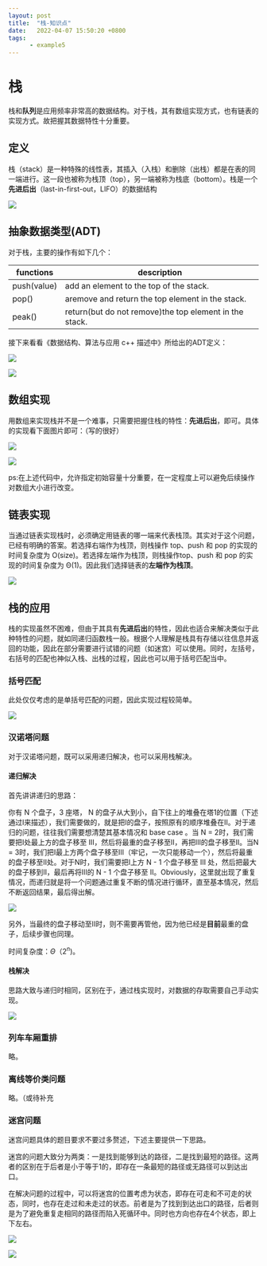 ```yaml
---
layout: post
title:  "栈-知识点"
date:   2022-04-07 15:50:20 +0800
tags:
      - example5
---
```


# 栈

栈和**队列**是应用频率非常高的数据结构。对于栈，其有数组实现方式，也有链表的实现方式。故把握其数据特性十分重要。



## 定义

栈（stack）是一种特殊的线性表，其插入（入栈）和删除（出栈）都是在表的同一端进行。这一段也被称为栈顶（top），另一端被称为栈底（bottom）。栈是一个**先进后出**（last-in-first-out，LIFO）的数据结构

![](/images/栈.png)

## 抽象数据类型(ADT)

对于栈，主要的操作有如下几个：

| functions   | description                                            |
| ----------- | ------------------------------------------------------ |
| push(value) | add an element to the top of the stack.                |
| pop()       | aremove and return the top element in the stack.       |
| peak()      | return(but do not remove)the top element in the stack. |

接下来看看《数据结构、算法与应用 c++ 描述中》所给出的ADT定义：

![](/images\栈ADT.png)

![](/images\栈ADT1.png)



## 数组实现

用数组来实现栈并不是一个难事，只需要把握住栈的特性：**先进后出**，即可。具体的实现看下面图片即可：（写的很好）

![](/images/arraystack.png)

<img src="/images\arraystack1.png"  />

ps:在上述代码中，允许指定初始容量十分重要，在一定程度上可以避免后续操作对数组大小进行改变。



## 链表实现

当通过链表实现栈时，必须确定用链表的哪一端来代表栈顶。其实对于这个问题，已经有明确的答案。若选择右端作为栈顶，则栈操作 top、push 和 pop 的实现的时间复杂度为 O(size)。若选择左端作为栈顶，则栈操作top、push 和 pop 的实现的时间复杂度为 Θ(1)。因此我们选择链表的**左端作为栈顶**。

![](/images/链表栈.png)



## 栈的应用

栈的实现虽然不困难，但由于其具有**先进后出**的特性，因此也适合来解决类似于此种特性的问题，就如同递归函数栈一般。根据个人理解是栈具有存储以往信息并返回的功能，因此在部分需要进行试错的问题（如迷宫）可以使用。同时，左括号，右括号的匹配也神似入栈、出栈的过程，因此也可以用于括号匹配当中。



### 括号匹配

此处仅仅考虑的是单括号匹配的问题，因此实现过程较简单。

![](/images/括号匹配.png)





### 汉诺塔问题

对于汉诺塔问题，既可以采用递归解决，也可以采用栈解决。

#### 递归解决

首先讲讲递归的思路：

你有 N 个盘子，3 座塔， N 的盘子从大到小，自下往上的堆叠在塔1的位置（下述通过Ⅰ来描述），我们需要做的，就是把Ⅰ的盘子，按照原有的顺序堆叠在Ⅱ。对于递归的问题，往往我们需要想清楚其基本情况和 base case 。当 N = 2时，我们需要把Ⅰ处最上方的盘子移至 Ⅲ，然后将最重的盘子移至Ⅱ，再把Ⅲ的盘子移至Ⅱ。当N = 3时，我们把Ⅰ最上方两个盘子移至Ⅲ（牢记，一次只能移动一个），然后将最重的盘子移至Ⅱ处。对于N时，我们需要把Ⅰ上方 N - 1 个盘子移至 Ⅲ 处，然后把最大的盘子移到Ⅱ，最后再将Ⅲ的 N - 1 个盘子移至 Ⅱ。Obviously，这里就出现了重复情况，而递归就是将一个问题通过重复不断的情况进行循环，直至基本情况，然后不断返回结果，最后得出解。



![](/images/汉诺塔.png)



另外，当最终的盘子移动至Ⅱ时，则不需要再管他，因为他已经是**目前**最重的盘子，后续步骤也同理。

时间复杂度：$Θ（2^n)$。



#### 栈解决

思路大致与递归时相同，区别在于，通过栈实现时，对数据的存取需要自己手动实现。

![](/images/汉诺塔1.png)



### 列车车厢重排

略。





### 离线等价类问题

略。（或待补充





### 迷宫问题

迷宫问题具体的题目要求不要过多赘述，下述主要提供一下思路。

迷宫的问题大致分为两类：一是找到能够到达的路径，二是找到最短的路径。这两者的区别在于后者是小于等于1的，即存在一条最短的路径或无路径可以到达出口。

在解决问题的过程中，可以将迷宫的位置考虑为状态，即存在可走和不可走的状态，同时，也存在走过和未走过的状态。前者是为了找到到达出口的路径，后者则是为了避免重复走相同的路径而陷入死循环中。同时也方向也存在4个状态，即上下左右。

![](/images/迷宫1.png)

![](/images/迷宫2.png)

